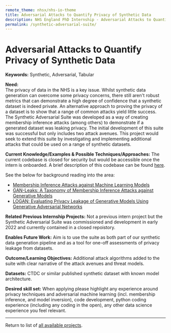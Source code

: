 ```yaml
---
remote_theme: nhsx/nhs-io-theme
title: Adversarial Attacks to Quantify Privacy of Synthetic Data
description: NHS England PhD Internship - Adversarial Attacks to Quantify Privacy of Synthetic Data
permalink: /synthetic-adversarial-suite/
---
```


# Adversarial Attacks to Quantify Privacy of Synthetic Data

**Keywords:**  Synthetic, Adversarial, Tabular

**Need:**  
The privacy of data in the NHS is a key issue.  Whilst synthetic data generation can overcome some privacy concerns, there still aren't robust metrics that can demonstrate a high degree of confidence that a synthetic dataset is indeed private.  An alternative approach to proving the privacy of a dataset is to show that a range of common attacks yield little success.  The Synthetic Adversarial Suite was developed as a way of creating membership inference attacks (among others) to demonstrate if a generated dataset was leaking privacy.  The initial development of this suite was successful but only includes two attack avenues.  This project would seek to extend this suite by investigating and implementing additional attacks that could be used on a range of synthetic datasets. 

**Current Knowledge/Examples & Possible Techniques/Approaches:**  The current codebase is closed for security but would be accessible once the intern is onboarded.  A brief description of this codebase can be found [here](https://nhsx.github.io/AnalyticsUnit/SynthAdvSuite.html).

See the below for background reading into the area:
- [Membership Inference Attacks against Machine Learning Models](https://arxiv.org/abs/1610.05820)
- [GAN-Leaks: A Taxonomy of Membership Inference Attacks against Generative Models](https://arxiv.org/abs/1909.03935)
- [LOGAN: Evaluating Privacy Leakage of Generative Models Using Generative Adversarial Networks](https://www.researchgate.net/publication/317061929_LOGAN_Evaluating_Privacy_Leakage_of_Generative_Models_Using_Generative_Adversarial_Networks)

**Related Previous Internship Projects:** 
Not a previous intern project but the Synthetic Adversarial Suite was commissioned and development in early 2022 and currently contained in a closed repoistory.

**Enables Future Work:** Aim is to use the suite as both part of our synthetic data generation pipeline and as a tool for one-off assessments of privacy leakage from datasets.  

**Outcome/Learning Objectives:** Additional attack algorithms added to the suite with clear narrative of the attack avenues and threat models.

**Datasets:** CTDC or similar published synthetic dataset with known model architecture.  

**Desired skill set:**  When applying please highlight any experience around privacy techniques and adversarial machine learning (incl. membership inference, and model inversion), code development, python coding experience (including any coding in the open), any other data science experience you feel relevant. 

---
Return to list of [all available projects](https://nhsx.github.io/nhsx-internship-projects/).
